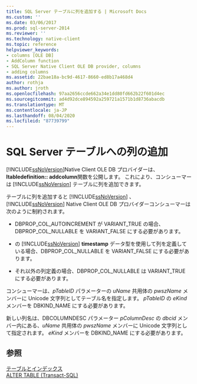 ```yaml
---
title: SQL Server テーブルに列を追加する | Microsoft Docs
ms.custom: ''
ms.date: 03/06/2017
ms.prod: sql-server-2014
ms.reviewer: ''
ms.technology: native-client
ms.topic: reference
helpviewer_keywords:
- columns [OLE DB]
- AddColumn function
- SQL Server Native Client OLE DB provider, columns
- adding columns
ms.assetid: 22bae18a-bc9d-4617-8660-ed8b17a468d4
author: rothja
ms.author: jroth
ms.openlocfilehash: 97aa2656ccde662a34e1dd80fd662b22f601d4ec
ms.sourcegitcommit: ad4d92dce894592a259721a1571b1d8736abacdb
ms.translationtype: MT
ms.contentlocale: ja-JP
ms.lasthandoff: 08/04/2020
ms.locfileid: "87739799"
---
```

# <a name="adding-a-column-to-a-sql-server-table"></a>SQL Server テーブルへの列の追加
  [!INCLUDE[ssNoVersion](../../includes/ssnoversion-md.md)]Native Client OLE DB プロバイダーは、 **Itabledefinition:: addcolumn**関数を公開します。 これにより、コンシューマーは [!INCLUDE[ssNoVersion](../../includes/ssnoversion-md.md)] テーブルに列を追加できます。  
  
 テーブルに列を追加すると [!INCLUDE[ssNoVersion](../../includes/ssnoversion-md.md)] 、 [!INCLUDE[ssNoVersion](../../includes/ssnoversion-md.md)] Native Client OLE DB プロバイダーコンシューマーは次のように制約されます。  
  
-   DBPROP_COL_AUTOINCREMENT が VARIANT_TRUE の場合、DBPROP_COL_NULLABLE を VARIANT_FALSE にする必要があります。  
  
-    の [!INCLUDE[ssNoVersion](../../includes/ssnoversion-md.md)] **timestamp** データ型を使用して列を定義している場合、DBPROP_COL_NULLABLE を VARIANT_FALSE にする必要があります。  
  
-   それ以外の列定義の場合、DBPROP_COL_NULLABLE は VARIANT_TRUE にする必要があります。  
  
 コンシューマーは、*pTableID* パラメーターの *uName* 共用体の *pwszName* メンバーに Unicode 文字列としてテーブル名を指定します。 *pTableID* の *eKind* メンバーを DBKIND_NAME にする必要があります。  
  
 新しい列名は、DBCOLUMNDESC パラメーター *pColumnDesc* の *dbcid* メンバー内にある、*uName* 共用体の *pwszName* メンバーに Unicode 文字列として指定されます。 *eKind* メンバーを DBKIND_NAME にする必要があります。  
  
## <a name="see-also"></a>参照  
 [テーブルとインデックス](tables-and-indexes.md)   
 [ALTER TABLE &#40;Transact-SQL&#41;](/sql/t-sql/statements/alter-table-transact-sql)  
  
  
